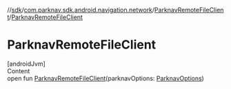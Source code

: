 //[sdk](../../../index.md)/[com.parknav.sdk.android.navigation.network](../index.md)/[ParknavRemoteFileClient](index.md)/[ParknavRemoteFileClient](-parknav-remote-file-client.md)



# ParknavRemoteFileClient  
[androidJvm]  
Content  
open fun [ParknavRemoteFileClient](-parknav-remote-file-client.md)(parknavOptions: [ParknavOptions](../../com.parknav.sdk.android.navigation.util/-parknav-options/index.md))  



